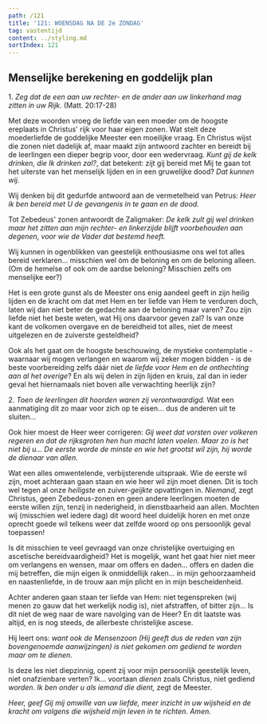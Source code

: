 ```yaml
---
path: /121
title: '121: WOENSDAG NA DE 2e ZONDAG'
tag: vastentijd
content: ../styling.md
sortIndex: 121
---
```


## Menselijke berekening en goddelijk plan

1\. _Zeg dat de een aan uw rechter- en de ander aan uw linkerhand mag zitten in uw Rijk._ (Matt. 20:17-28)

Met deze woorden vroeg de liefde van een moeder om de hoogste ereplaats in Christus' rijk voor haar eigen zonen. Wat stelt deze moederliefde de goddelijke Meester een moeilijke vraag. En Christus wijst die zonen niet dadelijk af, maar maakt zijn antwoord zachter en bereidt bij de leerlingen een dieper begrip voor, door een wedervraag. _Kunt gij de kelk drinken, die Ik drinken zal?_, dat betekent: zijt gij bereid met Mij te gaan tot het uiterste van het menselijk lijden en in een gruwelijke dood? _Dat kunnen wij._

Wij denken bij dit gedurfde antwoord aan de vermetelheid van Petrus: _Heer ik ben bereid met U de gevangenis in te gaan en de dood._

Tot Zebedeus' zonen antwoordt de Zaligmaker: _De kelk zult gij wel drinken maar het zitten aan mijn rechter- en linkerzijde blijft voorbehouden aan degenen, voor wie de Vader dat bestemd heeft._

Wij kunnen in ogenblikken van geestelijk enthousiasme ons wel tot alles bereid verklaren... misschien wel òm de beloning en om de beloning alleen. (Om de hemelse of ook om de aardse beloning? Misschien zelfs om menselijke eer?)

Het is een grote gunst als de Meester ons enig aandeel geeft in zijn heilig lijden en de kracht om dat met Hem en ter liefde van Hem te verduren doch, laten wij dan niet beter de gedachte aan de beloning maar varen? Zou zijn liefde niet het beste weten, wat Hij ons daarvoor geven zal? Is van onze kant de volkomen overgave en de bereidheid tot alles, niet de meest uitgelezen en de zuiverste gesteldheid?

Ook als het gaat om de hoogste beschouwing, de mystieke contemplatie - waarnaar wij mogen verlangen en waarom wij zeker mogen bidden - is de beste voorbereiding zelfs dáár niet _de liefde voor Hem en de onthechting aan al het overige_? En als wij delen in zijn lijden en kruis, zal dan in ieder geval het hiernamaals niet boven alle verwachting heerlijk zijn?

2\. _Toen de leerlingen dit hoorden waren zij verontwaardigd._ Wat een aanmatiging dit zo maar voor zich op te eisen... dus de anderen uit te sluiten...

Ook hier moest de Heer weer corrigeren: _Gij weet dat vorsten over volkeren regeren en dat de rijksgroten hen hun macht laten voelen. Maar zo is het niet bij u... De eerste worde de minste en wie het grootst wil zijn, hij worde de dienaar van allen._

Wat een alles omwentelende, verbijsterende uitspraak. Wie de eerste wil zijn, moet achteraan gaan staan en wie heer wil zijn moet dienen. Dit is toch wel tegen al onze _heiligste_ en zuiver-_geijkte_ opvattingen in. _Niemand,_ zegt Christus, geen Zebedeus-zonen en geen andere leerlingen moeten de eerste willen zijn, tenzij in nederigheid, in dienstbaarheid aan allen. Mochten wij (misschien wel iedere dag) dit woord heel duidelijk horen en met onze oprecht goede wil telkens weer dat zelfde woord op ons persoonlijk geval toepassen!

Is dit misschien te veel gevraagd van onze christelijke overtuiging en ascetische bereidvaardigheid? Het is mogelijk, want het gaat hier niet meer om verlangens en wensen, maar om offers en daden... offers en daden die mij betreffen, die mijn eigen ik onmiddellijk raken... in mijn gehoorzaamheid en naastenliefde, in de trouw aan mijn plicht en in mijn bescheidenheid.

Achter anderen gaan staan ter liefde van Hem: niet tegenspreken (wij menen zo gauw dat het werkelijk nodig is), niet afstraffen, of bitter zijn... Is dit niet de weg naar de ware navolging van de
Heer? En dit laatste was altijd, en is nog steeds, de allerbeste christelijke ascese.

Hij leert ons: _want ook de Mensenzoon (Hij geeft dus de reden van zijn bovengenoemde aanwijzingen) is niet gekomen om gediend te worden maar om te dienen._

Is deze les niet diepzinnig, opent zij voor mijn persoonlijk geestelijk leven, niet onafzienbare verten? Ik... voortaan _dienen_ zoals Christus, niet gediend _worden_. _Ik ben onder u als iemand die dient,_ zegt de Meester.

_Heer, geef Gij mij omwille van uw liefde, meer inzicht in uw wijsheid en de kracht om volgens die wijsheid mijn leven in te richten. Amen._
